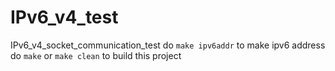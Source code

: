 # IPv6_v4_test
IPv6_v4_socket_communication_test
do `make ipv6addr` to make ipv6 address
do `make` or `make clean` to build this project
